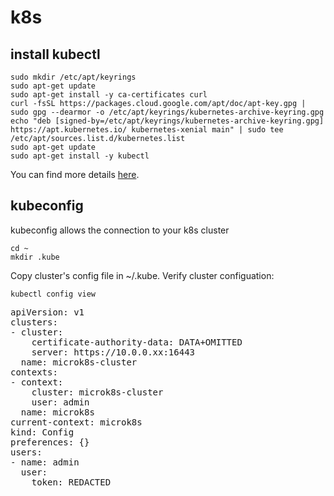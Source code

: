 # k8s

## install kubectl

```
sudo mkdir /etc/apt/keyrings
sudo apt-get update
sudo apt-get install -y ca-certificates curl
curl -fsSL https://packages.cloud.google.com/apt/doc/apt-key.gpg | sudo gpg --dearmor -o /etc/apt/keyrings/kubernetes-archive-keyring.gpg
echo "deb [signed-by=/etc/apt/keyrings/kubernetes-archive-keyring.gpg] https://apt.kubernetes.io/ kubernetes-xenial main" | sudo tee /etc/apt/sources.list.d/kubernetes.list
sudo apt-get update
sudo apt-get install -y kubectl

```

You can find more details [here](https://kubernetes.io/docs/tasks/tools/install-kubectl-linux/#install-using-native-package-management).

## kubeconfig

kubeconfig allows the connection to your k8s cluster

```
cd ~
mkdir .kube
```
Copy cluster's config file in ~/.kube. Verify cluster configuation:

```
kubectl config view 
```
        
<pre>
apiVersion: v1
clusters:
- cluster:
    certificate-authority-data: DATA+OMITTED
    server: https://10.0.0.xx:16443
  name: microk8s-cluster
contexts:
- context:
    cluster: microk8s-cluster
    user: admin
  name: microk8s
current-context: microk8s
kind: Config
preferences: {}
users:
- name: admin
  user:
    token: REDACTED
</pre>
